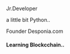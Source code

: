<p>Jr.Developer</p>
<p>a little bit Python..</p>
<p>Founder Desponia.com</p>
<h4>Learning Blockcchain.. </h4>

